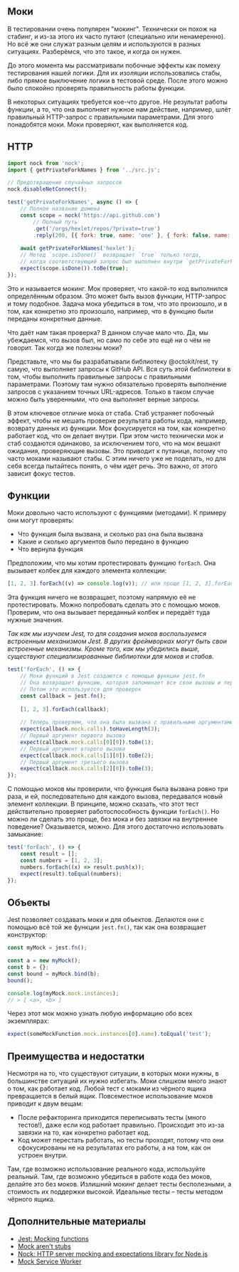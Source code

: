 ## Моки
В тестировании очень популярен "мокинг". Технически он похож на стабинг, и из-за этого их часто путают (специально или ненамеренно). Но всё же они служат разным целям и используются в разных ситуациях. Разберёмся, что это такое, и когда он нужен.

До этого момента мы рассматривали побочные эффекты как помеху тестирования нашей логики. Для их изоляции использовались стабы, либо прямое выключение логики в тестовой среде. После этого можно было спокойно проверять правильность работы функции.

В некоторых ситуациях требуется кое-что другое. Не результат работы функции, а то, что она выполняет нужное нам действие, например, шлёт правильный HTTP-запрос с правильными параметрами. Для этого понадобятся моки. Моки проверяют, как выполняется код.

## HTTP
```javascript
import nock from 'nock';
import { getPrivateForkNames } from '../src.js';

// Предотвращение случайных запросов
nock.disableNetConnect();

test('getPrivateForkNames', async () => {
    // Полное название домена
    const scope = nock('https://api.github.com')
        // Полный путь
        .get('/orgs/hexlet/repos/?private=true')
        .reply(200, [{ fork: true, name: 'one' }, { fork: false, name: 'two' }]);
    
    await getPrivateForkNames('hexlet');
    // Метод `scope.isDone()` возвращает `true` только тогда,
    // когда соответствующий запрос был выполнен внутри `getPrivateForkNames`.
    expect(scope.isDone()).toBe(true);
});
```
Это и называется мокинг. Мок проверяет, что какой-то код выполнился определённым образом. Это может быть вызов функции, HTTP-запрос и тому подобное. Задача мока убедиться в том, что это произошло, и в том, как конкретно это произошло, например, что в функцию были переданы конкретные данные.

Что даёт нам такая проверка? В данном случае мало что. Да, мы убеждаемся, что вызов был, но само по себе это ещё ни о чём не говорит. Так когда же полезны моки?

Представьте, что мы бы разрабатывали библиотеку @octokit/rest, ту самую, что выполняет запросы к GitHub API. Вся суть этой библиотеки в том, чтобы выполнить правильные запросы с правильными параметрами. Поэтому там нужно обязательно проверять выполнение запросов с указанием точных URL-адресов. Только в таком случае можно быть уверенными, что она выполняет верные запросы.

В этом ключевое отличие мока от стаба. Стаб устраняет побочный эффект, чтобы не мешать проверке результата работы кода, например, возврату данных из функции. Мок фокусируется на том, как конкретно работает код, что он делает внутри. При этом чисто технически мок и стаб создаются одинаково, за исключением того, что на мок вешают ожидания, проверяющие вызовы. Это приводит к путанице, потому что часто моками называют стабы. С этим ничего уже не поделать, но для себя всегда пытайтесь понять, о чём идет речь. Это важно, от этого зависит фокус тестов.

## Функции
Моки довольно часто используют с функциями (методами). К примеру они могут проверять:

- Что функция была вызвана, и сколько раз она была вызвана
- Какие и сколько аргументов было передано в функцию
- Что вернула функция

Предположим, что мы хотим протестировать функцию `forEach`. Она вызывает колбек для каждого элемента коллекции:
```javascript
[1, 2, 3].forEach((v) => console.log(v)); // или проще [1, 2, 3].forEach(console.log)
```
Эта функция ничего не возвращает, поэтому напрямую её не протестировать. Можно попробовать сделать это с помощью моков. Проверим, что она вызывает переданный колбек и передаёт туда нужные значения.

_Так как мы изучаем Jest, то для создания моков воспользуемся встроенным механизмом Jest. В других фреймворках могут быть свои встроенные механизмы. Кроме того, как мы убедились выше, существуют специализированные библиотеки для моков и стабов._
```javascript
test('forEach', () => {
    // Моки функций в Jest создаются с помощью функции jest.fn
    // Она возвращает функцию, которая запоминает все свои вызовы и переданные аргументы
    // Потом это используется для проверок
    const callback = jest.fn();
    
    [1, 2, 3].forEach(callback);
    
    // Теперь проверяем, что она была вызвана с правильными аргументами нужное количество раз
    expect(callback.mock.calls).toHaveLength(3);
    // Первый аргумент первого вызова
    expect(callback.mock.calls[0][0]).toBe(1);
    // Первый аргумент второго вызова
    expect(callback.mock.calls[1][0]).toBe(2);
    // Первый аргумент третьего вызова
    expect(callback.mock.calls[2][0]).toBe(3);
});
```
С помощью моков мы проверили, что функция была вызвана ровно три раза, и ей, последовательно для каждого вызова, передавался новый элемент коллекции. В принципе, можно сказать, что этот тест действительно проверяет работоспособность функции `forEach()`. Но можно ли сделать это проще, без мока и без завязки на внутреннее поведение? Оказывается, можно. Для этого достаточно использовать замыкание:
```javascript
test('forEach', () => {
    const result = [];
    const numbers = [1, 2, 3];
    numbers.forEach((x) => result.push(x));
    expect(result).toEqual(numbers);
});
```
## Объекты
Jest позволяет создавать моки и для объектов. Делаются они с помощью всё той же функции `jest.fn()`, так как она возвращает конструктор:
```javascript
const myMock = jest.fn();

const a = new myMock();
const b = {};
const bound = myMock.bind(b);
bound();

console.log(myMock.mock.instances);
// > [ <a>, <b> ]
```
Через этот мок можно узнать любую информацию обо всех экземплярах:
```javascript
expect(someMockFunction.mock.instances[0].name).toEqual('test');
```
## Преимущества и недостатки
Несмотря на то, что существуют ситуации, в которых моки нужны, в большинстве ситуаций их нужно избегать. Моки слишком много знают о том, как работает код. Любой тест с моками из чёрного ящика превращается в белый ящик. Повсеместное использование моков приводит к двум вещам:

- После рефакторинга приходится переписывать тесты (много тестов!), даже если код работает правильно. Происходит это из-за завязки на то, как конкретно работает код.
- Код может перестать работать, но тесты проходят, потому что они сфокусированы не на результатах его работы, а на том, как он устроен внутри.

Там, где возможно использование реального кода, используйте реальный. Там, где возможно убедиться в работе кода без моков, делайте это без моков. Излишний мокинг делает тесты бесполезными, а стоимость их поддержки высокой. Идеальные тесты – тесты методом чёрного ящика.

## Дополнительные материалы
- [Jest: Mocking functions](https://jestjs.io/ru/docs/mock-functions)
- [Mock aren't stubs](https://martinfowler.com/articles/mocksArentStubs.html)
- [Nock: HTTP server mocking and expectations library for Node.js](https://github.com/nock/nock)
- [Mock Service Worker](https://mswjs.io/)
